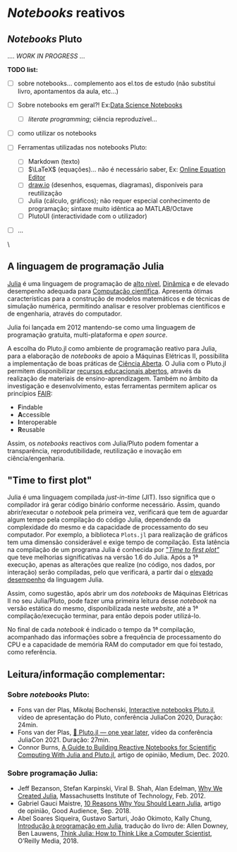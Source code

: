 # *Notebooks* reativos

## _Notebooks_ Pluto

.... *WORK IN PROGRESS* ...

**TODO list:**

- [ ]  sobre notebooks... complemento aos el.tos de estudo (não substitui livro, apontamentos da aula, etc...)
- [ ] Sobre notebooks em geral?! Ex:[Data Science Notebooks](https://datasciencenotebook.org/)
    - [ ] *literate programming*; ciência reproduzível...
- [ ] como utilizar os notebooks
- [ ] Ferramentas utilizadas nos notebooks Pluto:
    - [ ] Markdown (texto)
    - [ ] $\LaTeX$ (equações)... não é necessário saber, Ex: [Online Equation Editor](https://www.codecogs.com/eqnedit.php)
    - [ ] [draw.io](https://app.diagrams.net/) (desenhos, esquemas, diagramas), disponíveis para reutilização
    - [ ] Julia (cálculo, gráficos); não requer especial conhecimento de programação; sintaxe muito idêntica ao MATLAB/Octave
    - [ ] PlutoUI (interactividade com o utilizador)
- [ ] ...


\
## A linguagem de programação Julia 
[Julia](https://en.wikipedia.org/wiki/Julia_(programming_language)) é uma linguagem de programação de [alto nível](https://en.wikipedia.org/wiki/High-level_programming_language), [Dinâmica](https://en.wikipedia.org/wiki/Dynamic_programming_language) e de elevado desempenho adequada para [Computação científica](https://pt.wikipedia.org/wiki/Computa%C3%A7%C3%A3o_cient%C3%ADfica). Apresenta ótimas características para a construção de modelos matemáticos e de técnicas de simulação numérica, permitindo analisar e resolver problemas científicos e de engenharia, através do computador.

Julia foi lançada em 2012 mantendo-se como uma linguagem de programação gratuita, multi-plataforma e *open source*.


A escolha do Pluto.jl como ambiente de programação reativo para Julia, para a elaboração de *notebooks* de apoio a Máquinas Elétricas II, possibilita a implementação de boas práticas de [Ciência Aberta](https://www.ciencia-aberta.pt/). O Julia com o Pluto.jl permitem disponibilizar [recursos educacionais abertos](https://en.wikipedia.org/wiki/Open_educational_resources), através da realização de materiais de ensino-aprendizagem. Também no âmbito da investigação e desenvolvimento, estas ferramentas permitem aplicar os princípios [FAIR](https://openscience.eu/):

- **F**indable
- **A**ccessible
- **I**nteroperable
- **R**eusable


Assim, os *notebooks* reactivos com Julia/Pluto podem fomentar a transparência, reprodutibilidade, reutilização e inovação em ciência/engenharia.


## "Time to first plot"
Julia é uma linguagem compilada *just-in-time* (JIT). Isso significa que o compilador irá gerar código binário conforme necessário. Assim, quando abrir/executar o *notebook* pela primeira vez, verificará que tem de aguardar algum tempo pela compilação do código Julia, dependendo da complexidade do mesmo e da capacidade de processamento do seu computador. Por exemplo, a biblioteca `Plots.jl` para realização de gráficos tem uma dimensão considerável e exige tempo de compilação. Esta latência na compilação de um programa Julia é conhecida por ["_Time to first plot"_](https://lwn.net/Articles/856819/) que teve melhorias significativas na versão 1.6 do Julia. Após a 1ª execução, apenas as alterações que realize (no código, nos dados, por interação) serão compiladas, pelo que verificará, a partir daí o [elevado desempenho](https://julialang.org/benchmarks/) da linguagem Julia.

Assim, como sugestão, após abrir um dos *notebooks* de Máquinas Elétricas II no seu Julia/Pluto, pode fazer uma primeira leitura desse *notebook* na versão estática do mesmo, disponibilizada neste *website*, até a 1ª compilação/execução terminar, para então depois poder utilizá-lo.

No final de cada *notebook* é indicado o tempo da 1ª compilação, acompanhado das informações sobre a frequência de processamento do CPU e a capacidade de memória RAM do computador em que foi testado, como referência.


## Leitura/informação complementar:

### Sobre _notebooks_ Pluto:

- Fons van der Plas, Mikołaj Bochenski, [Interactive notebooks Pluto.jl](https://youtu.be/IAF8DjrQSSk), vídeo de apresentação do Pluto, conferência JuliaCon 2020, Duração: 24min.
- Fons van der Plas, [🎈 Pluto.jl — one year later](https://youtu.be/HiI4jgDyDhY), vídeo da conferência JuliaCon 2021. Duração: 27min.
- Connor Burns, [A Guide to Building Reactive Notebooks for Scientific Computing With Julia and Pluto.jl](https://medium.com/swlh/a-guide-to-building-reactive-notebooks-for-scientific-computing-with-julia-and-pluto-jl-1a2c0c455d51), artigo de opinião, Medium, Dec. 2020.


### Sobre programação Julia:

- Jeff Bezanson, Stefan Karpinski, Viral B. Shah, Alan Edelman, [Why We Created Julia](https://julialang.org/blog/2012/02/why-we-created-julia/), Massachusetts Institute of Technology, Feb. 2012.
- Gabriel Gauci Maistre, [10 Reasons Why You Should Learn Julia](https://blog.goodaudience.com/10-reasons-why-you-should-learn-julia-d786ac29c6ca), artigo de opinião, Good Audience, Sep. 2018.
- Abel Soares Siqueira, Gustavo Sarturi, João Okimoto, Kally Chung, [Introdução à programação em Julia](https://juliaintro.github.io/JuliaIntroBR.jl/), tradução do livro de: Allen Downey, Ben Lauwens, [Think Julia: How to Think Like a Computer Scientist](https://benlauwens.github.io/ThinkJulia.jl/latest/book.html), O’Reilly Media, 2018. 
